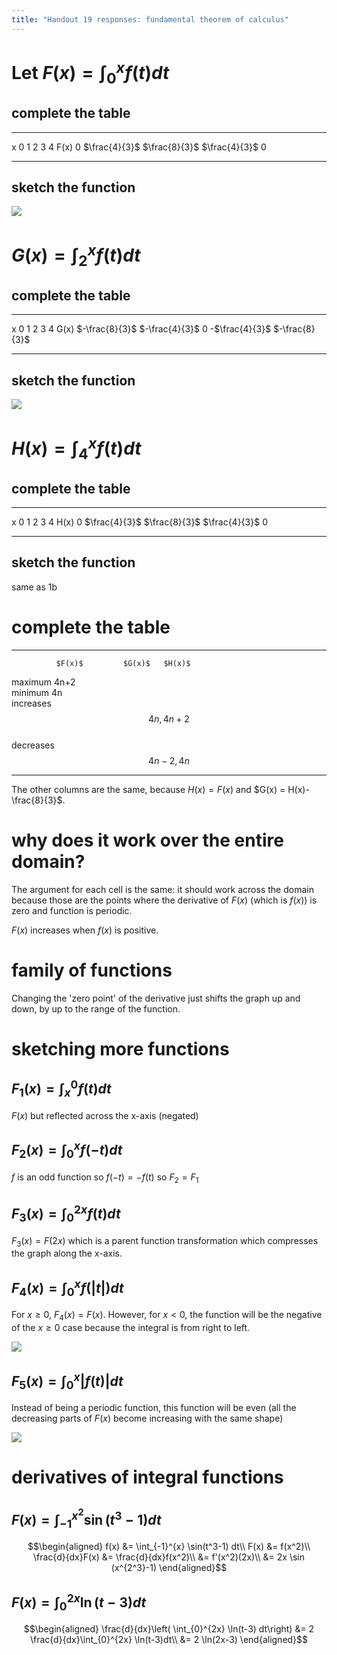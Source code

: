```yaml
---
title: "Handout 19 responses: fundamental theorem of calculus"
---
```


# Let $F(x) = \int_{0}^{x} f(t) dt$

## complete the table

  ------ ----- --------------- --------------- --------------- -----
  x      0     1               2               3               4
  F(x)   $0$   $\frac{4}{3}$   $\frac{8}{3}$   $\frac{4}{3}$   $0$
  ------ ----- --------------- --------------- --------------- -----

## sketch the function

![](KBe21math401ret19src1b.png)

# $G(x) = \int_{2}^{x} f(t) dt$

## complete the table

  ------ ---------------- ---------------- ----- ----------------- ----------------
  x      0                1                2     3                 4
  G(x)   $-\frac{8}{3}$   $-\frac{4}{3}$   $0$   \-$\frac{4}{3}$   $-\frac{8}{3}$
  ------ ---------------- ---------------- ----- ----------------- ----------------

## sketch the function

![](KBe21math401ret19src2b.png)

# $H(x) = \int_4^x f(t) dt$

## complete the table

  ------ ----- --------------- --------------- --------------- -----
  x      0     1               2               3               4
  H(x)   $0$   $\frac{4}{3}$   $\frac{8}{3}$   $\frac{4}{3}$   $0$
  ------ ----- --------------- --------------- --------------- -----

## sketch the function

same as 1b

# complete the table

  ----------- -------------- -------- --------
              $F(x)$         $G(x)$   $H(x)$
  maximum     4n+2                    
  minimum     4n                      
  increases   $$4n, 4n+2$$            
  decreases   $$4n-2, 4n$$            
  ----------- -------------- -------- --------

The other columns are the same, because $H(x) = F(x)$ and
$G(x) = H(x)-\frac{8}{3}$.

# why does it work over the entire domain?

The argument for each cell is the same: it should work across the domain
because those are the points where the derivative of $F(x)$ (which is
$f(x)$) is zero and function is periodic.

$F(x)$ increases when $f(x)$ is positive.

# family of functions

Changing the \'zero point\' of the derivative just shifts the graph up
and down, by up to the range of the function.

# sketching more functions

## $F_1(x) = \int_{x}^{0} f(t) dt$

$F(x)$ but reflected across the x-axis (negated)

## $F_2(x) = \int_{0}^{x} f(-t) dt$

$f$ is an odd function so $f(-t) = -f(t)$ so $F_2 = F_1$

## $F_3(x) = \int_{0}^{2x} f(t) dt$

$F_3(x) = F(2x)$ which is a parent function transformation which
compresses the graph along the x-axis.

## $F_4(x) = \int_{0}^{x} f(|t|) dt$

For $x \ge 0$, $F_4(x) = F(x)$. However, for $x < 0$, the function will
be the negative of the $x\geq 0$ case because the integral is from right
to left.

![](KBe21math401ret19src7d.png)

## $F_5(x) = \int_{0}^{x} |f(t)| dt$

Instead of being a periodic function, this function will be even (all
the decreasing parts of $F(x)$ become increasing with the same shape)

![](KBe21math401ret19src7e.png)

# derivatives of integral functions

## $F(x) = \int_{-1}^{x^2} \sin(t^3-1) dt$

$$\begin{aligned}
   f(x) &= \int_{-1}^{x} \sin(t^3-1) dt\\
   F(x) &= f(x^2)\\
   \frac{d}{dx}F(x) &= \frac{d}{dx}f(x^2)\\
   &= f'(x^2)(2x)\\
   &= 2x \sin (x^{2^3}-1)
   \end{aligned}$$

## $F(x) = \int_{0}^{2x} \ln(t-3) dt$

$$\begin{aligned}
   \frac{d}{dx}\left( \int_{0}^{2x} \ln(t-3) dt\right) &= 2 \frac{d}{dx}\int_{0}^{2x} \ln(t-3)dt\\
   &= 2 \ln(2x-3)
   \end{aligned}$$
